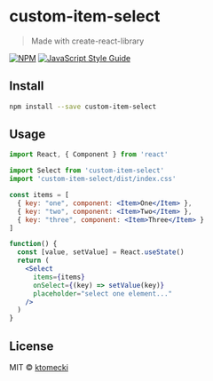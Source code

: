 # custom-item-select

> Made with create-react-library

[![NPM](https://img.shields.io/npm/v/custom-item-select.svg)](https://www.npmjs.com/package/custom-item-select) [![JavaScript Style Guide](https://img.shields.io/badge/code_style-standard-brightgreen.svg)](https://standardjs.com)

## Install

```bash
npm install --save custom-item-select
```

## Usage
```jsx
import React, { Component } from 'react'

import Select from 'custom-item-select'
import 'custom-item-select/dist/index.css'

const items = [
  { key: "one", component: <Item>One</Item> },
  { key: "two", component: <Item>Two</Item> },
  { key: "three", component: <Item>Three</Item> }
]

function() {
  const [value, setValue] = React.useState()
  return (
    <Select 
      items={items} 
      onSelect={(key) => setValue(key)} 
      placeholder="select one element..."
    />
  )
}
```

## License

MIT © [ktomecki](https://github.com/ktomecki)
